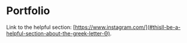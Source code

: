 # Portfolio
Link to the helpful section: [https://www.instagram.com/](#thisll-be-a-helpful-section-about-the-greek-letter-Θ).
